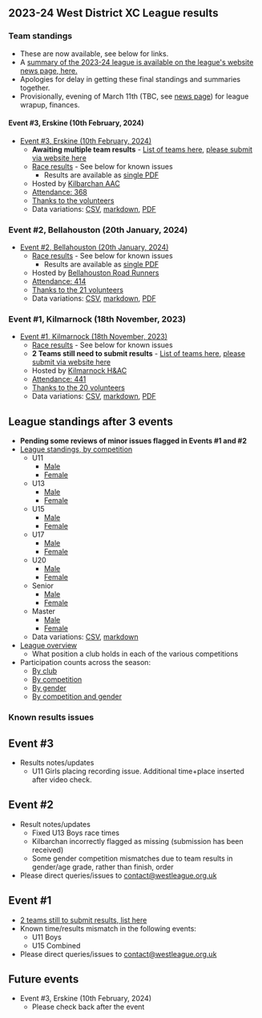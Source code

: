 ## 2023-24 West District XC League results

### Team standings

- These are now available, see below for links.
- A [summary of the 2023-24 league is available on the league's website news page, here.](https://westleague.org.uk/2024/03/02/2023-24-season-wrapup-results/)
- Apologies for delay in getting these final standings and summaries together.
- Provisionally, evening of March 11th (TBC, see [news page](https://westleague.org.uk/2024/03/02/2023-24-season-wrapup-results/)) for league wrapup, finances.

#### Event #3, Erskine (10th February, 2024)

- [Event #3, Erskine (10th February, 2024)](https://results.westleague.org.uk/results/confirmed/2023-24/3/html/)
  - **Awaiting multiple team results** - [List of teams here](https://github.com/rleyton/westleague/blob/main/results/confirmed/2023-24/3/markdown/missingTeamSubmissions.md), [please submit via website here](https://westleague.org.uk/results/submission/)
  - [Race results](https://results.westleague.org.uk/results/confirmed/2023-24/3/html/) - See below for known issues
    - Results are available as [single PDF](https://results.westleague.org.uk/results/confirmed/2023-24/3/pdf/RESULTS.pdf)
  - Hosted by [Kilbarchan AAC](https://kilbarchanaac.org.uk/)
  - [Attendance: 368](./results/confirmed/2023-24/3/meta.json)
  - [Thanks to the volunteers](./results/confirmed/2023-24/3/html/volunteers.html)
  - Data variations: [CSV](https://github.com/rleyton/westleague/tree/main/results/confirmed/2023-24/3), [markdown](https://github.com/rleyton/westleague/tree/main/results/confirmed/2023-24/3/markdown/), [PDF](https://github.com/rleyton/westleague/tree/main/results/confirmed/2023-24/3/pdf/)

### Event #2, Bellahouston (20th January, 2024)

- [Event #2, Bellahouston (20th January, 2024)](https://results.westleague.org.uk/results/confirmed/2023-24/2/html/)
  - [Race results](https://results.westleague.org.uk/results/confirmed/2023-24/2/html/) - See below for known issues
    - Results are available as [single PDF](https://results.westleague.org.uk/results/confirmed/2023-24/2/pdf/RESULTS.pdf)
  - Hosted by [Bellahouston Road Runners](https://www.bellahoustonroadrunners.co.uk/)
  - [Attendance: 414](./results/confirmed/2023-24/2/meta.json)
  - [Thanks to the 21 volunteers](./results/confirmed/2023-24/2/html/volunteers.html)
  - Data variations: [CSV](https://github.com/rleyton/westleague/tree/main/results/confirmed/2023-24/2), [markdown](https://github.com/rleyton/westleague/tree/main/results/confirmed/2023-24/2/markdown/), [PDF](https://github.com/rleyton/westleague/tree/main/results/confirmed/2023-24/2/pdf/)

### Event #1, Kilmarnock (18th November, 2023)

- [Event #1, Kilmarnock (18th November, 2023)](https://results.westleague.org.uk/results/confirmed/2023-24/1/html/)
  - [Race results](https://results.westleague.org.uk/results/confirmed/2023-24/1/html/) - See below for known issues
  - **2 Teams still need to submit results** - [List of teams here](https://github.com/rleyton/westleague/blob/main/results/confirmed/2023-24/1/markdown/missingTeamSubmissions.md), [please submit via website here](https://westleague.org.uk/results/submission/)
  - Hosted by [Kilmarnock H&AC](http://www.kilmarnockharriers.com/)
  - [Attendance: 441](./results/confirmed/2023-24/1/meta.json)
  - [Thanks to the 20 volunteers](./results/confirmed/2023-24/1/html/volunteers.html)
  - Data variations: [CSV](https://github.com/rleyton/westleague/tree/main/results/confirmed/2023-24/1), [markdown](https://github.com/rleyton/westleague/tree/main/results/confirmed/2023-24/1/markdown/), [PDF](https://github.com/rleyton/westleague/tree/main/results/confirmed/2023-24/1/pdf/)

## League standings after 3 events

- **Pending some reviews of minor issues flagged in Events #1 and #2**
- [League standings, by competition](https://results.westleague.org.uk/results/confirmed/2023-24/teamStandings/html)
  - U11
    - [Male](https://results.westleague.org.uk/results/confirmed/2023-24/teamStandings/html/U11_M.team.standings.html)
    - [Female](https://results.westleague.org.uk/results/confirmed/2023-24/teamStandings/html/U11_F.team.standings.html)
  - U13
    - [Male](https://results.westleague.org.uk/results/confirmed/2023-24/teamStandings/html/U13_M.team.standings.html)
    - [Female](https://results.westleague.org.uk/results/confirmed/2023-24/teamStandings/html/U13_F.team.standings.html)
  - U15
    - [Male](https://results.westleague.org.uk/results/confirmed/2023-24/teamStandings/html/U15_M.team.standings.html)
    - [Female](https://results.westleague.org.uk/results/confirmed/2023-24/teamStandings/html/U15_F.team.standings.html)
  - U17
    - [Male](https://results.westleague.org.uk/results/confirmed/2023-24/teamStandings/html/U17_M.team.standings.html)
    - [Female](https://results.westleague.org.uk/results/confirmed/2023-24/teamStandings/html/U17_F.team.standings.html)
  - U20
    - [Male](https://results.westleague.org.uk/results/confirmed/2023-24/teamStandings/html/U20_M.team.standings.html)
    - [Female](https://results.westleague.org.uk/results/confirmed/2023-24/teamStandings/html/U20_F.team.standings.html)
  - Senior
    - [Male](https://results.westleague.org.uk/results/confirmed/2023-24/teamStandings/html/SENIOR_M.team.standings.html)
    - [Female](https://results.westleague.org.uk/results/confirmed/2023-24/teamStandings/html/SENIOR_F.team.standings.html)
  - Master
    - [Male](https://results.westleague.org.uk/results/confirmed/2023-24/teamStandings/html/MASTER_M.team.standings.html)
    - [Female](https://results.westleague.org.uk/results/confirmed/2023-24/teamStandings/html/MASTER_F.team.standings.html)
  - Data variations: [CSV](https://github.com/rleyton/westleague/tree/main/results/confirmed/2023-24/teamStandings/), [markdown](https://github.com/rleyton/westleague/tree/main/results/confirmed/2023-24/teamStandings/markdown/)
- [League overview](https://results.westleague.org.uk/results/confirmed/2023-24/teamStandings/html/club_position_summary.html)
  - What position a club holds in each of the various competitions
- Participation counts across the season:
  - [By club](https://results.westleague.org.uk/results/confirmed/2023-24/teamStandings/html/by_club.html)
  - [By competition](https://results.westleague.org.uk/results/confirmed/2023-24/teamStandings/html/by_competition.html)
  - [By gender](https://results.westleague.org.uk/results/confirmed/2023-24/teamStandings/html/by_gender.html)
  - [By competition and gender](https://results.westleague.org.uk/results/confirmed/2023-24/teamStandings/html/by_competition_gender.html)

### Known results issues

## Event #3

- Results notes/updates
  - U11 Girls placing recording issue. Additional time+place inserted after video check.

## Event #2

- Result notes/updates
  - Fixed U13 Boys race times
  - Kilbarchan incorrectly flagged as missing (submission has been received)
  - Some gender competition mismatches due to team results in gender/age grade, rather than finish, order
- Please direct queries/issues to contact@westleague.org.uk

## Event #1

- [2 teams still to submit results, list here](https://github.com/rleyton/westleague/blob/main/results/confirmed/2023-24/1/markdown/missingTeamSubmissions.md)
- Known time/results mismatch in the following events:
  - U11 Boys
  - U15 Combined
- Please direct queries/issues to contact@westleague.org.uk

## Future events

- Event #3, Erskine (10th February, 2024)
  - Please check back after the event
